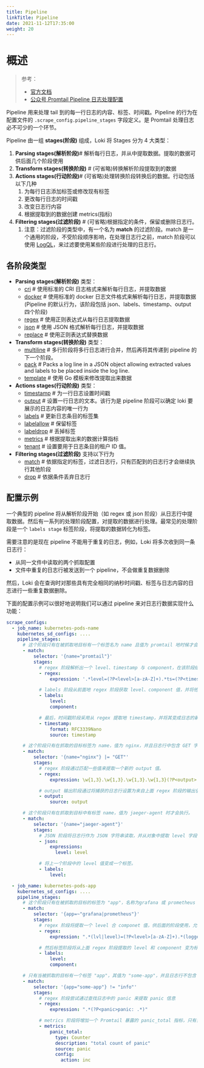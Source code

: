 ```yaml
---
title: Pipeline
linkTitle: Pipeline
date: 2021-11-12T17:35:00
weight: 20
---
```


# 概述

> 参考：
>
> - [官方文档](https://grafana.com/docs/loki/latest/clients/promtail/pipelines/)
> - [公众号,Promtail Pipeline 日志处理配置](https://mp.weixin.qq.com/s/PPNa7CYk6aaYDcvH9eTw1w)

Pipeline 用来处理 tail 到的每一行日志的内容、标签、时间戳。Pipeline 的行为在配置文件的 `.scrape_config.pipeline_stages` 字段定义。是 Promtail 处理日志必不可少的一个环节。

Pipeline 由一组 **stages(阶段)** 组成，Loki 将 Stages 分为 4 大类型：

1. **Parsing stages(解析阶段)**# 解析每行日志，并从中提取数据。提取的数据可供后面几个阶段使用
2. **Transform stages(转换阶段)** # (可省略)转换解析阶段提取到的数据
3. **Actions stages(行动阶段)**# (可省略)处理转换阶段转换后的数据。行动包括以下几种
   1. 为每行日志添加标签或修改现有标签
   2. 更改每行日志的时间戳
   3. 改变日志行内容
   4. 根据提取到的数据创建 metrics(指标)
4. **Filtering stages(过滤阶段)** # (可省略)根据指定的条件，保留或删除日志行。
   1. 注意：过滤阶段的类型中，有一个名为 **match** 的过滤阶段。match 是一个通用的阶段，不受阶段顺序影响，在处理日志行之前，match 阶段可以使用 [LogQL](/docs/6.可观测性/Logs/Loki/LogQL.md)，来过滤要使用某些阶段进行处理的日志行。

## 各阶段类型

- **Parsing stages(解析阶段)** 类型：
  - [cri](https://grafana.com/docs/loki/latest/clients/promtail/stages/cri/) # 使用标准的 CRI 日志格式来解析每行日志，并提取数据
  - [docker](https://grafana.com/docs/loki/latest/clients/promtail/stages/docker/) # 使用标准的 docker 日志文件格式来解析每行日志，并提取数据(Pipeline 的默认行为，该阶段包括 json、labels、timestamp、output 四个阶段)
  - [regex](https://grafana.com/docs/loki/latest/clients/promtail/stages/regex/) # 使用正则表达式从每行日志提取数据
  - [json](https://grafana.com/docs/loki/latest/clients/promtail/stages/json/) # 使用 JSON 格式解析每行日志，并提取数据
  - [replace](https://grafana.com/docs/loki/latest/clients/promtail/stages/replace/) # 使用正则表达式替换数据
- **Transform stages(转换阶段)** 类型：
  - [multiline](https://grafana.com/docs/loki/latest/clients/promtail/stages/multiline/) # 多行阶段将多行日志进行合并，然后再将其传递到 pipeline 的下一个阶段。
  - [pack](https://grafana.com/docs/loki/latest/clients/promtail/stages/pack/) # Packs a log line in a JSON object allowing extracted values and labels to be placed inside the log line.
  - [template](https://grafana.com/docs/loki/latest/clients/promtail/stages/template/) # 使用 Go 模板来修改提取出来数据
- **Actions stages(行动阶段)** 类型：
  - [timestamp](https://grafana.com/docs/loki/latest/clients/promtail/stages/timestamp/) # 为一行日志设置时间戳
  - [output](https://grafana.com/docs/loki/latest/clients/promtail/stages/output/) # 设置一行日志的文本。该行为是 pipeline 阶段可以确定 loki 要展示的日志内容的唯一行为
  - [labels](https://grafana.com/docs/loki/latest/clients/promtail/stages/labels/) # 更新日志条目的标签集
  - [labelallow](https://grafana.com/docs/loki/latest/clients/promtail/stages/labelallow/) # 保留标签
  - [labeldrop](https://grafana.com/docs/loki/latest/clients/promtail/stages/labeldrop/) # 丢掉标签
  - [metrics](https://grafana.com/docs/loki/latest/clients/promtail/stages/metrics/) # 根据提取出来的数据计算指标
  - [tenant](https://grafana.com/docs/loki/latest/clients/promtail/stages/tenant/) # 设置要用于日志条目的租户 ID 值。
- **Filtering stages(过滤阶段)** 支持以下行为
  - [match](https://grafana.com/docs/loki/latest/clients/promtail/stages/match/) # 依据指定的标签，过滤日志行，只有匹配到的日志行才会继续执行其他阶段
  - [drop](https://grafana.com/docs/loki/latest/clients/promtail/stages/drop/) # 依据条件丢弃日志行

## 配置示例

一个典型的 pipeline 将从解析阶段开始（如 regex 或 json 阶段）从日志行中提取数据。然后有一系列的处理阶段配置，对提取的数据进行处理。最常见的处理阶段是一个 `labels stage` 标签阶段，将提取的数据转化为标签。

需要注意的是现在 pipeline 不能用于重复的日志，例如，Loki 将多次收到同一条日志行：

- 从同一文件中读取的两个抓取配置
- 文件中重复的日志行被发送到一个 pipeline，不会做重复数据删除

然后，Loki 会在查询时对那些具有完全相同的纳秒时间戳、标签与日志内容的日志进行一些重复数据删除。

下面的配置示例可以很好地说明我们可以通过 pipeline 来对日志行数据实现什么功能：

```yaml
scrape_configs:
  - job_name: kubernetes-pods-name
    kubernetes_sd_configs: ....
    pipeline_stages:
      # 这个阶段只有在被抓取地目标有一个标签名为 name 且值为 promtail 地时候才会执行
      - match:
          selector: '{name="promtail"}'
          stages:
            # regex 阶段解析出一个 level、timestamp 与 component，在该阶段结束时，这几个值只为 pipeline 内部设置，在以后地阶段可以使用这些值并决定如何处理他们。
            - regex:
                expression: '.*level=(?P<level>[a-zA-Z]+).*ts=(?P<timestamp>[T\d-:.Z]*).*component=(?P<component>[a-zA-Z]+)'

            # labels 阶段从前面地 regex 阶段获取 level、component 值，并将他们变成一个标签，比如 level=error 可能就是这个阶段添加地一个标签。
            - labels:
                level:
                component:

            # 最后，时间戳阶段采用从 regex 提取地 timestamp，并将其变成日志的新时间戳，并解析为 RFC3339Nano 格式。
            - timestamp:
                format: RFC3339Nano
                source: timestamp

      # 这个阶段只有在抓取的目标标签为 name，值为 nginx，并且日志行中包含 GET 字样的时候才会执行
      - match:
          selector: '{name="nginx"} |= "GET"'
          stages:
            # regex 阶段通过匹配一些值来提取一个新的 output 值。
            - regex:
                expression: \w{1,3}.\w{1,3}.\w{1,3}.\w{1,3}(?P<output>.*)

            # output 输出阶段通过将捕获的日志行设置为来自上面 regex 阶段的输出值来更改其内容。
            - output:
                source: output

      # 这个阶段只有在抓取到目标中有标签 name，值为 jaeger-agent 时才会执行。
      - match:
          selector: '{name="jaeger-agent"}'
          stages:
            # JSON 阶段将日志行作为 JSON 字符串读取，并从对象中提取 level 字段，以便在后续的阶段中使用。
            - json:
                expressions:
                  level: level

            # 将上一个阶段中的 level 值变成一个标签。
            - labels:
                level:

  - job_name: kubernetes-pods-app
    kubernetes_sd_configs: ....
    pipeline_stages:
      # 这个阶段只有在被抓取的目标的标签为 "app"，名称为grafana 或 prometheus 时才会执行。
      - match:
          selector: '{app=~"grafana|prometheus"}'
          stages:
            # regex 阶段将提取一个 level 合 componet 值，供后面的阶段使用，允许 level 被定义为 lvl=<level> 或 level=<level>，组件被定义为 logger=<component> 或 component=<component>
            - regex:
                expression: ".*(lvl|level)=(?P<level>[a-zA-Z]+).*(logger|component)=(?P<component>[a-zA-Z]+)"

            # 然后标签阶段将从上面 regex 阶段提取的 level 和 component 变为标签。
            - labels:
                level:
                component:

      # 只有当被抓取的目标有一个标签 "app"，其值为 "some-app"，并且日志行不包含 "info" 一词时，这个阶段才会执行。
      - match:
          selector: '{app="some-app"} != "info"'
          stages:
            # regex 阶段尝试通过查找日志中的 panic 来提取 panic 信息
            - regex:
                expression: ".*(?P<panic>panic: .*)"

            # metrics 阶段将增加一个 Promtail 暴露的 panic_total 指标，只有当从上面的 regex 阶段获取到 panic 值的时候，该 Counter 才会增加。
            - metrics:
                panic_total:
                  type: Counter
                  description: "total count of panic"
                  source: panic
                  config:
                    action: inc
```
